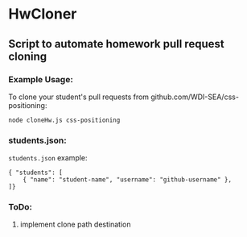 # HwCloner
## Script to automate homework pull request cloning

### Example Usage:
To clone your student's pull requests from github.com/WDI-SEA/css-positioning:

`node cloneHw.js css-positioning`

### students.json:
`students.json` example:
```
{ "students": [
    { "name": "student-name", "username": "github-username" },
]}
```

### ToDo: 
1. implement clone path destination